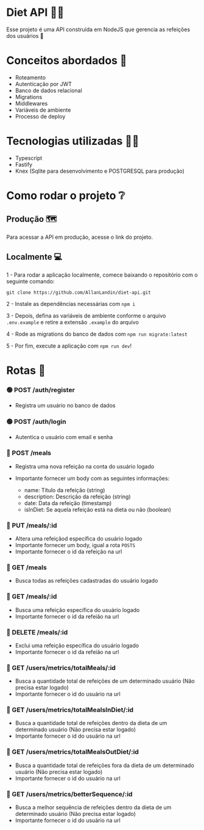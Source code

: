 # Diet API 🥩🥫

Esse projeto é uma API construída em NodeJS que gerencia as refeições dos usuários 🥩

# Conceitos abordados 📘
- Roteamento
- Autenticação por JWT
- Banco de dados relacional
- Migrations
- Middlewares
- Variáveis de ambiente
- Processo de deploy

# Tecnologias utilizadas 👨‍💻

- Typescript
- Fastify
- Knex (Sqlite para desenvolvimento e POSTGRESQL para produção)

# Como rodar o projeto ❔

## Produção 🗺️
Para acessar a API em produção, acesse o link do projeto.

## Localmente 💻

1 - Para rodar a aplicação localmente, comece baixando o repositório com o seguinte comando:

`git clone https://github.com/AllanLandin/diet-api.git`

2 - Instale as dependências necessárias com `npm i`

3 - Depois, defina as variáveis de ambiente conforme o arquivo `.env.example` e retire a extensão `.example` do arquivo

4 - Rode as migrations do banco de dados com `npm run migrate:latest`

5 - Por fim, execute a aplicação com `npm run dev`!


# Rotas 🚋

### 🟢 POST /auth/register
- Registra um usuário no banco de dados

### 🟢 POST /auth/login
- Autentica o usuário com email e senha

### 🔴 POST /meals
- Registra uma nova refeição na conta do usuário logado
- Importante fornecer um body com as seguintes informações:
  
  - name: Título da refeição (string)
  - description: Descrição da refeição (string)
  - date: Data da refeição (timestamp)
  - isInDiet: Se aquela refeição está na dieta ou não (boolean)
 
### 🔴 PUT /meals/:id
- Altera uma refeiçãod específica do usuário logado
- Importante fornecer um body, igual a rota `POSTS`
- Importante fornecer o id da refeição na url

### 🔴 GET /meals
- Busca todas as refeições cadastradas do usuário logado

### 🔴 GET /meals/:id
- Busca uma refeição específica do usuário logado
- Importante fornecer o id da refeião na url

### 🔴 DELETE /meals/:id
- Exclui uma refeição específica do usuário logado
- Importante fornecer o id da refeião na url

### 🔵 GET /users/metrics/totalMeals/:id
- Busca a quantidade total de refeições de um determinado usuário (Não precisa estar logado)
- Importante fornecer o id do usuário na url

### 🔵 GET /users/metrics/totalMealsInDiet/:id
- Busca a quantidade total de refeições dentro da dieta de um determinado usuário (Não precisa estar logado)
- Importante fornecer o id do usuário na url

### 🔵 GET /users/metrics/totalMealsOutDiet/:id
- Busca a quantidade total de refeições fora da dieta de um determinado usuário (Não precisa estar logado)
- Importante fornecer o id do usuário na url

### 🔵 GET /users/metrics/betterSequence/:id
- Busca a melhor sequência de refeições dentro da dieta de um determinado usuário (Não precisa estar logado)
- Importante fornecer o id do usuário na url


